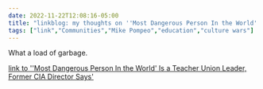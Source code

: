 ---date: 2022-11-22T12:08:16-05:00title: "linkblog: my thoughts on ''Most Dangerous Person In the World' Is a Teacher Union Leader, Former CIA Director Says'"tags: ["link","Communities","Mike Pompeo","education","culture wars"]---What a load of garbage.  [link to ''Most Dangerous Person In the World' Is a Teacher Union Leader, Former CIA Director Says'](https://www.vice.com/en/article/93av5a/most-dangerous-person-in-the-world-is-a-teacher-union-leader-former-cia-director-says)